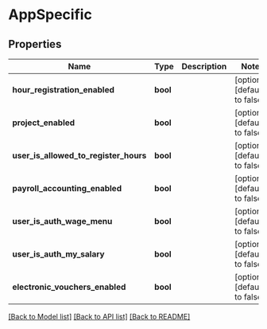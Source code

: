 # AppSpecific

## Properties
Name | Type | Description | Notes
------------ | ------------- | ------------- | -------------
**hour_registration_enabled** | **bool** |  | [optional] [default to false]
**project_enabled** | **bool** |  | [optional] [default to false]
**user_is_allowed_to_register_hours** | **bool** |  | [optional] [default to false]
**payroll_accounting_enabled** | **bool** |  | [optional] [default to false]
**user_is_auth_wage_menu** | **bool** |  | [optional] [default to false]
**user_is_auth_my_salary** | **bool** |  | [optional] [default to false]
**electronic_vouchers_enabled** | **bool** |  | [optional] [default to false]

[[Back to Model list]](../README.md#documentation-for-models) [[Back to API list]](../README.md#documentation-for-api-endpoints) [[Back to README]](../README.md)

